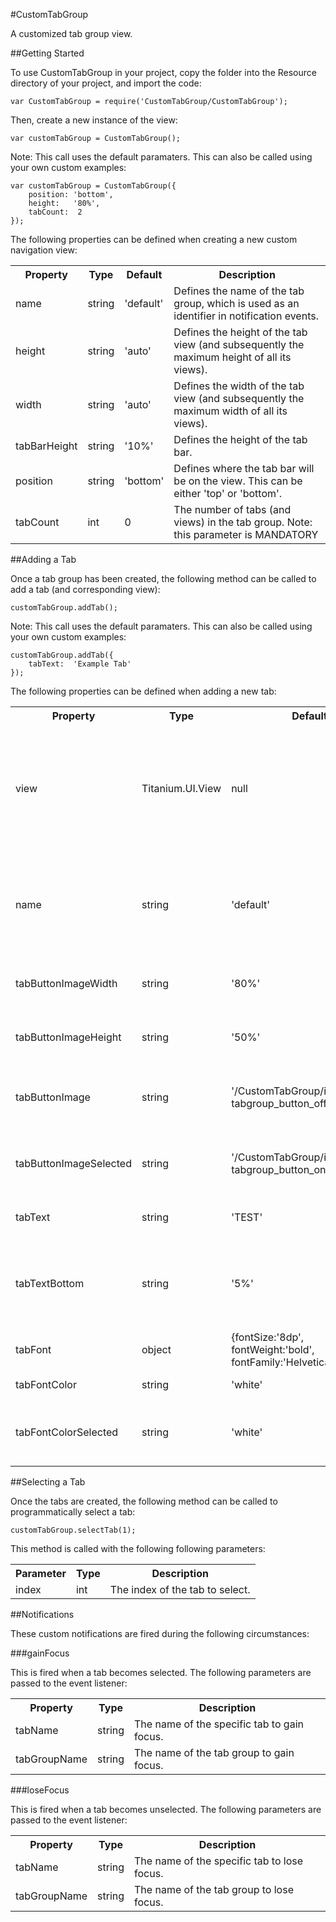 #CustomTabGroup

A customized tab group view.

##Getting Started

To use CustomTabGroup in your project, copy the folder into the Resource directory of your project, and import the code:

```
var CustomTabGroup = require('CustomTabGroup/CustomTabGroup');
```

Then, create a new instance of the view:

```
var customTabGroup = CustomTabGroup();
```

Note: This call uses the default paramaters.  This can also be called using your own custom examples:

```
var customTabGroup = CustomTabGroup({
    position: 'bottom',
    height:   '80%',
    tabCount:  2
});
```

The following properties can be defined when creating a new custom navigation view:

<table>
    <tr>
        <th>Property</th>
        <th>Type</th>
        <th>Default</th>
        <th>Description</th>
    </tr>
    <tr>
        <td>name</td>
        <td>string</td>
        <td>'default'</td>
        <td>Defines the name of the tab group, which is used as an identifier in notification events.</td>
    </tr>
    <tr>
        <td>height</td>
        <td>string</td>
        <td>'auto'</td>
        <td>Defines the height of the tab view (and subsequently the maximum height of all its views).</td>
    </tr>
    <tr>
        <td>width</td>
        <td>string</td>
        <td>'auto'</td>
        <td>Defines the width of the tab view (and subsequently the maximum width of all its views).</td>
    </tr>
    <tr>
        <td>tabBarHeight</td>
        <td>string</td>
        <td>'10%'</td>
        <td>Defines the height of the tab bar.</td>
    </tr>
    <tr>
        <td>position</td>
        <td>string</td>
        <td>'bottom'</td>
        <td>Defines where the tab bar will be on the view.  This can be either 'top' or 'bottom'.</td>
    </tr>
    <tr>
        <td>tabCount</td>
        <td>int</td>
        <td>0</td>
        <td>The number of tabs (and views) in the tab group.  Note: this parameter is MANDATORY</td>
    </tr>
</table>

##Adding a Tab

Once a tab group has been created, the following method can be called to add a tab (and corresponding view):

```
customTabGroup.addTab();
```

Note: This call uses the default paramaters.  This can also be called using your own custom examples:

```
customTabGroup.addTab({
    tabText:  'Example Tab'
});
```

The following properties can be defined when adding a new tab:

<table>
    <tr>
        <th>Property</th>
        <th>Type</th>
        <th>Default</th>
        <th>Description</th>
    </tr>
    <tr>
        <td>view</td>
        <td>Titanium.UI.View</td>
        <td>null</td>
        <td>The view being associated with this tab.  If not set, this method will create a default view.</td>
    </tr>
    <tr>
        <td>name</td>
        <td>string</td>
        <td>'default'</td>
        <td>Defines the name of the tab view, which is used as an identifier in notification events.</td>
    </tr>
    <tr>
        <td>tabButtonImageWidth</td>
        <td>string</td>
        <td>'80%'</td>
        <td>The width of the tab button image.</td>
    </tr>
    <tr>
        <td>tabButtonImageHeight</td>
        <td>string</td>
        <td>'50%'</td>
        <td>The height of the tab button image.</td>
    </tr>
    <tr>
        <td>tabButtonImage</td>
        <td>string</td>
        <td>'/CustomTabGroup/images/ tabgroup_button_off_default.png'</td>
        <td>The image of the tab button (normal state).</td>
    </tr>
    <tr>
        <td>tabButtonImageSelected</td>
        <td>string</td>
        <td>'/CustomTabGroup/images/ tabgroup_button_on_default.png'</td>
        <td>The image of the tab button (active state).</td>
    </tr>
    <tr>
        <td>tabText</td>
        <td>string</td>
        <td>'TEST'</td>
        <td>The title of the tab button.</td>
    </tr>
     <tr>
        <td>tabTextBottom</td>
        <td>string</td>
        <td>'5%'</td>
        <td>The padding between the bottom of the tab and the tab text.</td>
    </tr>
    <tr>
        <td>tabFont</td>
        <td>object</td>
        <td>{fontSize:'8dp', fontWeight:'bold', fontFamily:'Helvetica Neue'}</td>
        <td>The font of the tab text.</td>
    </tr>
     <tr>
        <td>tabFontColor</td>
        <td>string</td>
        <td>'white'</td>
        <td>The color of the title.</td>
    </tr>
    <tr>
        <td>tabFontColorSelected</td>
        <td>string</td>
        <td>'white'</td>
        <td>The color of the title when the tab is selected.</td>
    </tr>
</table>

##Selecting a Tab

Once the tabs are created, the following method can be called to programmatically select a tab:

```
customTabGroup.selectTab(1);
```

This method is called with the following following parameters:

<table>
    <tr>
        <th>Parameter</th>
        <th>Type</th>
        <th>Description</th>
    </tr>
    <tr>
        <td>index</td>
        <td>int</td>
        <td>The index of the tab to select.</td>
    </tr>
</table>

##Notifications

These custom notifications are fired during the following circumstances:

###gainFocus

This is fired when a tab becomes selected.  The following parameters are passed to the event listener:

<table>
    <tr>
        <th>Property</th>
        <th>Type</th>
        <th>Description</th>
    </tr>
    <tr>
        <td>tabName</td>
        <td>string</td>
        <td>The name of the specific tab to gain focus.</td>
    </tr>
    <tr>
        <td>tabGroupName</td>
        <td>string</td>
        <td>The name of the tab group to gain focus.</td>
    </tr>
</table>

###loseFocus

This is fired when a tab becomes unselected.  The following parameters are passed to the event listener:

<table>
    <tr>
        <th>Property</th>
        <th>Type</th>
        <th>Description</th>
    </tr>
    <tr>
        <td>tabName</td>
        <td>string</td>
        <td>The name of the specific tab to lose focus.</td>
    </tr>
    <tr>
        <td>tabGroupName</td>
        <td>string</td>
        <td>The name of the tab group to lose focus.</td>
    </tr>
</table>